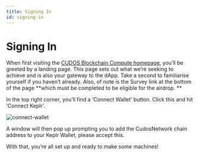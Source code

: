 ```yaml
---
title: Signing In
id: signing-in
---
```


# Signing In

When first visiting the [CUDOS Blockchain Compute homepage](https://compute.cudos.org/), you’ll be greeted by a landing page. This page sets out what we’re seeking to achieve and is also your gateway to the dApp. Take a second to familiarise yourself if you haven’t already. Also, of note is the Survey link at the bottom of the page **which must be completed to be eligible for the airdrop. **

In the top right corner, you’ll find a ‘Connect Wallet’ button. Click this and hit ‘Connect Keplr’. 

![connect-wallet](@site/static/img/bcc-connect-wallet.png)

A window will then pop up prompting you to add the CudosNetwork chain address to your Keplr Wallet, please accept this. 

With that, you’re all set up and ready to make some machines!